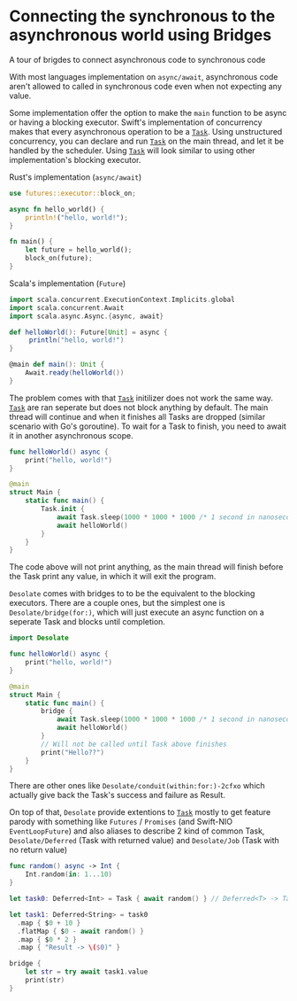 # Connecting the synchronous to the asynchronous world using Bridges

A tour of brigdes to connect asynchronous code to synchronous code

With most languages implementation on `async/await`, asynchronous code aren't allowed to called in synchronous code even when not expecting any value.

Some implementation offer the option to make the `main` function to be async or having a blocking executor. Swift's implementation of concurrency makes that every asynchronous operation to be a [`Task`](https://developer.apple.com/documentation/swift/task/). Using unstructured concurrency, you can declare and run [`Task`](https://developer.apple.com/documentation/swift/task/) on the main thread, and let it be handled by the scheduler. Using [`Task`](https://developer.apple.com/documentation/swift/task/) will look similar to using other implementation's blocking executor.

Rust's implementation (`async/await`)
```rust
use futures::executor::block_on;

async fn hello_world() {
    println!("hello, world!");
}

fn main() {
    let future = hello_world(); 
    block_on(future);
}
```

Scala's implementation (`Future`)
```scala
import scala.concurrent.ExecutionContext.Implicits.global
import scala.concurrent.Await
import scala.async.Async.{async, await}

def helloWorld(): Future[Unit] = async {
     println("hello, world!")
}

@main def main(): Unit {
    Await.ready(helloWorld())
}
```

The problem comes with that [`Task`](https://developer.apple.com/documentation/swift/task/) initilizer does not work the same way. [`Task`](https://developer.apple.com/documentation/swift/task/) are ran seperate but does not block anything by default. The main thread will continue and when it finishes all Tasks are dropped (similar scenario with Go's goroutine). To wait for a Task to finish, you need to await it in another asynchronous scope.

```swift
func helloWorld() async {
    print("hello, world!")
}

@main
struct Main {
    static func main() {
        Task.init {
            await Task.sleep(1000 * 1000 * 1000 /* 1 second in nanosecond */)
            await helloWorld()
        }
    }
}
```

The code above will not print anything, as the main thread will finish before the Task print any value, in which it will exit the program.

``Desolate`` comes with bridges to to be the equivalent to the blocking executors. There are a couple ones, but the simplest one is ``Desolate/bridge(for:)``, which will just execute an async function on a seperate Task and blocks until completion.

```swift
import Desolate 

func helloWorld() async {
    print("hello, world!")
}

@main
struct Main {
    static func main() {
        bridge {
            await Task.sleep(1000 * 1000 * 1000 /* 1 second in nanosecond */)
            await helloWorld()
        }
        // Will not be called until Task above finishes
        print("Hello??")
    }
}
```

There are other ones like ``Desolate/conduit(within:for:)-2cfxo`` which actually give back the Task's success and failure as Result.

On top of that, ``Desolate`` provide extentions to [`Task`](https://developer.apple.com/documentation/swift/task/) mostly to get feature parody with something like `Futures` / `Promises` (and Swift-NIO `EventLoopFuture`) and also aliases to describe 2 kind of common Task, ``Desolate/Deferred`` (Task with returned value) and ``Desolate/Job`` (Task with no return value)

```swift
func random() async -> Int {
    Int.random(in: 1...10)
}

let task0: Deferred<Int> = Task { await random() } // Deferred<T> -> Task<T, Error>

let task1: Deferred<String> = task0
  .map { $0 + 10 }
  .flatMap { $0 - await random() }
  .map { $0 * 2 }
  .map { "Result -> \($0)" }

bridge {
    let str = try await task1.value
    print(str)
}
```
